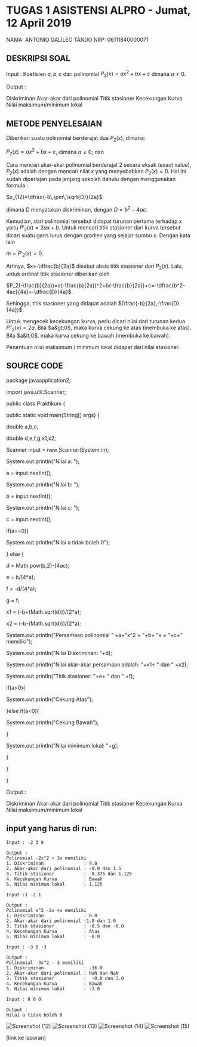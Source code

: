 # TUGAS 1 ASISTENSI ALPRO - Jumat, 12 April 2019
NAMA: ANTONIO GALILEO TANDO
NRP: 06111840000071

## DESKRIPSI SOAL
Input : Koefisien $a,b,c$ dari polinomial $P_2(x)=ax^2+bx+c$ dimana $a\neq0$.

Output :

Diskriminan
Akar-akar dari polinomial
Titik stasioner
Kecekungan Kurva
Nilai maksimum/minimum lokal

## METODE PENYELESAIAN
Diberikan suatu polinomial berderajat dua $P_2(x)$, dimana:

$P_2(x)=ax^2+bx+c$, dimana $a\neq0$; dan

Cara mencari akar-akar polinomial berderajat 2 secara eksak (exact value), $P_2(x)$ adalah dengan mencari nilai $x$ yang menyebabkan $P_2(x)=0$. Hal ini sudah diperlajari pada jenjang sekolah dahulu dengan menggunakan formula :

$x_{12}=\dfrac{-b\,\pm\,\sqrt{D}}{2a}$

dimana $D$ menyatakan diskriminan, dengan $D=b^2-4ac$.

Kemudian, dari polinomial tersebut didapat turunan pertama terhadap $x$ yaitu $P'_2(x)=2ax+b$. Untuk mencari titik stasioner dari kurva tersebut dicari suatu garis lurus dengan gradien yang sejajar sumbu $x$. Dengan kata lain

$m=P'_2(x)=0$.

Artinya, $x=-\dfrac{b}{2a}$ disebut absis titik stasioner dari $P_2(x)$. Lalu, untuk ordinat titik stasioner diberikan oleh

$P_2(-\frac{b}{2a})=a(-\frac{b}{2a})^2+b(-\frac{b}{2a})+c=-\dfrac{b^2-4ac}{4a}=-\dfrac{D}{4a}$.

Sehingga, titik stasioner yang didapat adalah $(\frac{-b}{2a},-\frac{D}{4a})$.

Untuk mengecek kecekungan kurva, perlu dicari nilai dari turunan kedua $P''_2(x)=2a$. Bila $a&gt;0$, maka kurva cekung ke atas (membuka ke atas). Bila $a&lt;0$, maka kurva cekung ke bawah (membuka ke bawah).

Penentuan nilai maksimum / minimum lokal didapat dari nilai stasioner.

## SOURCE CODE
package javaapplication2;

import java.util.Scanner;

public class Praktikum {

public static void main(String[] args) {

double a,b,c;

double d,e,f,g,x1,x2;

Scanner input = new Scanner(System.in);

System.out.println("Nilai a: ");

a = input.nextInt();

System.out.println("Nilai b: ");

b = input.nextInt();

System.out.println("Nilai c: ");

c = input.nextInt();

if(a==0){

System.out.println("Nilai a tidak boleh 0");

} else {

d = Math.pow(b,2)-(4*a*c);

e = b/(4*a);

f = -d/(4*a);

g = f;

x1 = (-b+(Math.sqrt(d)))/(2*a);

x2 = (-b-(Math.sqrt(d)))/(2*a);

System.out.println("Persamaan polinomial " +a+"x^2 + "+b+ "x + "+c+" memiliki");

System.out.println("Nilai Diskriminan: "+d);

System.out.println("Nilai akar-akar persamaan adalah: "+x1+ " dan " +x2);

System.out.println("Titik stasioner: "+e+ " dan " +f);

if(a>0){

System.out.println("Cekung Atas");

}else if(a<0){

System.out.println("Cekung Bawah");

}

System.out.println("Nilai minimum lokal: "+g);

}

}

}

Output :

Diskriminan
Akar-akar dari polinomial
Titik stasioner
Kecekungan Kurva
Nilai maksimum/minimum lokal


## input yang harus di run:
~~~~
Input : -2 3 0

Output :
Polinomial -2x^2 + 3x memiliki
1. Diskriminan               : 9.0
2. Akar-akar dari polinomial : -0.0 dan 1.5
3. Titik stasioner           : -0.375 dan 1.125
4. Kecekungan Kurva          : Bawah
5. Nilai minimum lokal       : 1.125

Input :1 -2 1

Output :
Polinomial x^2 -2x +x memiliki
1. Diskriminan               : 0.0
2. Akar-akar dari polinomial :1.0 dan 1.0
3. Titik stasioner           : -0.5 dan -0.0
4. Kecekungan Kurva          : Atas
5. Nilai minimum lokal       : -0.0

Input : -3 0 -3

Output :
Polinomial -3x^2 - 3 memiliki
1. Diskriminan               : -36.0
2. Akar-akar dari polinomial : NaN dan NaN
3. Titik stasioner           :  -0.0 dan 3.0
4. Kecekungan Kurva          : Bawah
5. Nilai minimum lokal       : -3.0

Input : 0 0 0

Output :
Nilai a tidak boleh 0
~~~~
![Screenshot (12)](https://user-images.githubusercontent.com/49533248/56495799-0b55a880-6521-11e9-9f1c-82a7471811d4.png)
![Screenshot (13)](https://user-images.githubusercontent.com/49533248/56495810-1577a700-6521-11e9-8bbd-ca1ee0b9a7f0.png)
![Screenshot (14)](https://user-images.githubusercontent.com/49533248/56495818-190b2e00-6521-11e9-9e2a-23c2bfe9205a.png)
![Screenshot (15)](https://user-images.githubusercontent.com/49533248/56495823-1c9eb500-6521-11e9-96e9-296592338142.png)


[link ke laporan]
